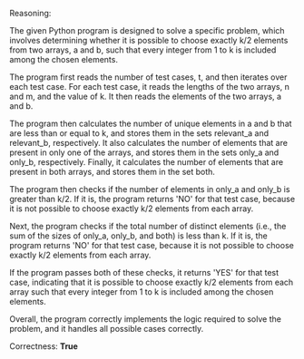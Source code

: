 Reasoning:

The given Python program is designed to solve a specific problem, which involves determining whether it is possible to choose exactly k/2 elements from two arrays, a and b, such that every integer from 1 to k is included among the chosen elements.

The program first reads the number of test cases, t, and then iterates over each test case. For each test case, it reads the lengths of the two arrays, n and m, and the value of k. It then reads the elements of the two arrays, a and b.

The program then calculates the number of unique elements in a and b that are less than or equal to k, and stores them in the sets relevant_a and relevant_b, respectively. It also calculates the number of elements that are present in only one of the arrays, and stores them in the sets only_a and only_b, respectively. Finally, it calculates the number of elements that are present in both arrays, and stores them in the set both.

The program then checks if the number of elements in only_a and only_b is greater than k/2. If it is, the program returns 'NO' for that test case, because it is not possible to choose exactly k/2 elements from each array.

Next, the program checks if the total number of distinct elements (i.e., the sum of the sizes of only_a, only_b, and both) is less than k. If it is, the program returns 'NO' for that test case, because it is not possible to choose exactly k/2 elements from each array.

If the program passes both of these checks, it returns 'YES' for that test case, indicating that it is possible to choose exactly k/2 elements from each array such that every integer from 1 to k is included among the chosen elements.

Overall, the program correctly implements the logic required to solve the problem, and it handles all possible cases correctly.

Correctness: **True**